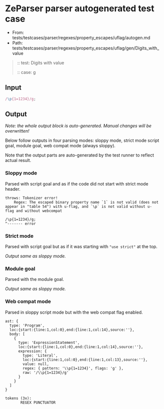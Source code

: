 # ZeParser parser autogenerated test case

- From: tests/testcases/parser/regexes/property_escapes/uflag/autogen.md
- Path: tests/testcases/parser/regexes/property_escapes/uflag/gen/Digits_with_value

> :: test: Digits with value
>
> :: case: g

## Input


`````js
/\p{1=1234}/g;
`````

## Output

_Note: the whole output block is auto-generated. Manual changes will be overwritten!_

Below follow outputs in four parsing modes: sloppy mode, strict mode script goal, module goal, web compat mode (always sloppy).

Note that the output parts are auto-generated by the test runner to reflect actual result.

### Sloppy mode

Parsed with script goal and as if the code did not start with strict mode header.

`````
throws: Tokenizer error!
    Regex: The escaped binary property name `1` is not valid (does not appear in "table 54") with u-flag, and `\p` is not valid without u-flag and without webcompat

/\p{1=1234}/g;
^------- error
`````

### Strict mode

Parsed with script goal but as if it was starting with `"use strict"` at the top.

_Output same as sloppy mode._

### Module goal

Parsed with the module goal.

_Output same as sloppy mode._

### Web compat mode

Parsed in sloppy script mode but with the web compat flag enabled.

`````
ast: {
  type: 'Program',
  loc:{start:{line:1,col:0},end:{line:1,col:14},source:''},
  body: [
    {
      type: 'ExpressionStatement',
      loc:{start:{line:1,col:0},end:{line:1,col:14},source:''},
      expression: {
        type: 'Literal',
        loc:{start:{line:1,col:0},end:{line:1,col:13},source:''},
        value: null,
        regex: { pattern: '\\p{1=1234}', flags: 'g' },
        raw: '/\\p{1=1234}/g'
      }
    }
  ]
}

tokens (3x):
       REGEX PUNCTUATOR
`````


